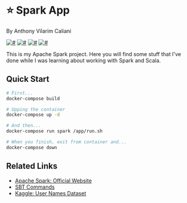 # ⭐️ Spark App
By Anthony Vilarim Caliani

[![#](https://img.shields.io/badge/licence-MIT-blue.svg)](#) [![#](https://img.shields.io/badge/open--jdk-1.8.x-red.svg)](#) [![#](https://img.shields.io/badge/scala-2.11.x-mediumvioletred.svg)](#) [![#](https://img.shields.io/badge/apache--spark-2.4.5-darkorange.svg)](#)

This is my Apache Spark project. Here you will find some stuff that I've done while I was learning about working with Spark and Scala.

## Quick Start

```sh
# First...
docker-compose build

# Upping the container
docker-compose up -d

# And then...
docker-compose run spark /app/run.sh

# When you finish, exit from container and...
docker-compose down
```

## Related Links
- [Apache Spark: Official Website](https://spark.apache.org)
- [SBT Commands](https://alvinalexander.com/scala/sbt-how-to-compile-run-package-scala-project)
- [Kaggle: User Names Dataset](https://www.kaggle.com/datagov/usa-names)
